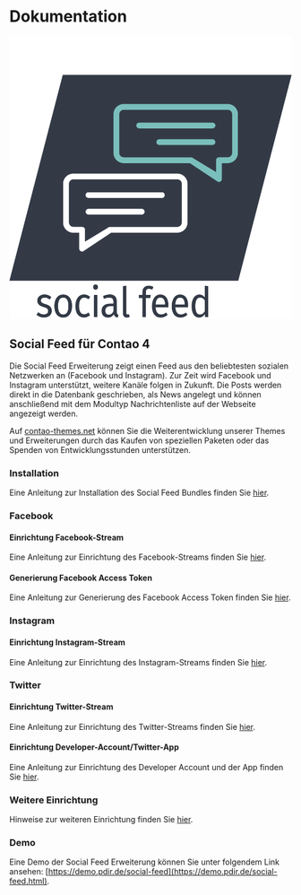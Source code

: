 # Dokumentation

![](../_images/social-feed/social_feed_logo.svg#noborder ':size=150')

## Social Feed für Contao 4

Die Social Feed Erweiterung zeigt einen Feed aus den beliebtesten sozialen Netzwerken an (Facebook und Instagram). Zur Zeit wird Facebook und Instagram unterstützt, weitere Kanäle folgen in Zukunft. Die Posts werden direkt in die Datenbank geschrieben, als News angelegt und können anschließend mit dem Modultyp Nachrichtenliste auf der Webseite angezeigt werden.

Auf [contao-themes.net](https://contao-themes.net/sponsoring.html?isorc=3) können Sie die Weiterentwicklung unserer Themes und Erweiterungen durch das Kaufen von speziellen Paketen oder das Spenden von Entwicklungsstunden unterstützen.

### Installation

Eine Anleitung zur Installation des Social Feed Bundles finden Sie [hier](/social-feed/installation.md).

### Facebook

#### Einrichtung Facebook-Stream

Eine Anleitung zur Einrichtung des Facebook-Streams finden Sie [hier](/social-feed/einrichtung-facebook-stream.md).

#### Generierung Facebook Access Token

Eine Anleitung zur Generierung des Facebook Access Token finden Sie [hier](/social-feed/generierung-des-facebook-access-tokens.md).

### Instagram

#### Einrichtung Instagram-Stream

Eine Anleitung zur Einrichtung des Instagram-Streams finden Sie [hier](/social-feed/einrichtung-instagram-stream.md).

### Twitter

#### Einrichtung Twitter-Stream

Eine Anleitung zur Einrichtung des Twitter-Streams finden Sie [hier](/social-feed/einrichtung-twitter-stream.md).

#### Einrichtung Developer-Account/Twitter-App

Eine Anleitung zur Einrichtung des Developer Account und der App finden Sie [hier](/social-feed/einrichtung-twitter-app.md).

### Weitere Einrichtung

Hinweise zur weiteren Einrichtung finden Sie [hier](/social-feed/einrichtung.md).

### Demo

Eine Demo der Social Feed Erweiterung können Sie unter folgendem Link ansehen: [https://demo.pdir.de/social-feed](https://demo.pdir.de/social-feed.html).

